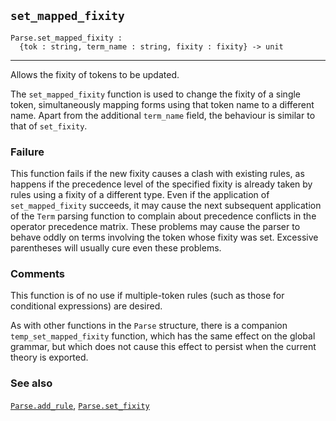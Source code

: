 ## `set_mapped_fixity`

``` hol4
Parse.set_mapped_fixity :
  {tok : string, term_name : string, fixity : fixity} -> unit
```

------------------------------------------------------------------------

Allows the fixity of tokens to be updated.

The `set_mapped_fixity` function is used to change the fixity of a
single token, simultaneously mapping forms using that token name to a
different name. Apart from the additional `term_name` field, the
behaviour is similar to that of `set_fixity`.

### Failure

This function fails if the new fixity causes a clash with existing
rules, as happens if the precedence level of the specified fixity is
already taken by rules using a fixity of a different type. Even if the
application of `set_mapped_fixity` succeeds, it may cause the next
subsequent application of the `Term` parsing function to complain about
precedence conflicts in the operator precedence matrix. These problems
may cause the parser to behave oddly on terms involving the token whose
fixity was set. Excessive parentheses will usually cure even these
problems.

### Comments

This function is of no use if multiple-token rules (such as those for
conditional expressions) are desired.

As with other functions in the `Parse` structure, there is a companion
`temp_set_mapped_fixity` function, which has the same effect on the
global grammar, but which does not cause this effect to persist when the
current theory is exported.

### See also

[`Parse.add_rule`](#Parse.add_rule),
[`Parse.set_fixity`](#Parse.set_fixity)
